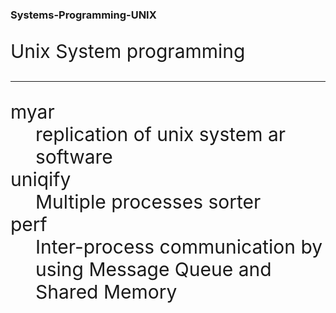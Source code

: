 <h3>Systems-Programming-UNIX</h3>
<div style="font-size: 30px">
  <p>Unix System programming</p>
  <hr>
  <dl>
    <dt>myar</dt>
    <dd>replication of unix system ar software</dd>
    <dt>uniqify</dt>
    <dd>Multiple processes sorter</dd>
    <dt>perf</dt>
    <dd>Inter-process communication by using Message Queue and Shared Memory</dd>
  </dl>  
</div>
